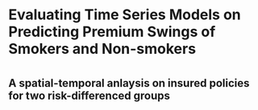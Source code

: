 <h1>Evaluating Time Series Models on Predicting Premium Swings of Smokers and Non-smokers<h1>
<h2>A spatial-temporal anlaysis on insured policies for two risk-differenced groups</h2>
